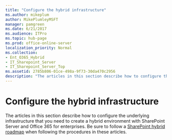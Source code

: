 ```yaml
---
title: "Configure the hybrid infrastructure"
ms.author: mikeplum
author: MikePlumleyMSFT
manager: pamgreen
ms.date: 6/21/2017
ms.audience: ITPro
ms.topic: hub-page
ms.prod: office-online-server
localization_priority: Normal
ms.collection:
- Ent_O365_Hybrid
- IT_Sharepoint_Server
- IT_Sharepoint_Server_Top
ms.assetid: 2785b806-01ce-498a-9f73-30da470c2956
description: "The articles in this section describe how to configure the underlying infrastructure that you need to create a hybrid environment with SharePoint Server and Office 365 for enterprises. Be sure to follow a SharePoint hybrid roadmap when following the procedures in these articles."
---
```


# Configure the hybrid infrastructure

The articles in this section describe how to configure the underlying infrastructure that you need to create a hybrid environment with SharePoint Server and Office 365 for enterprises. Be sure to follow a [SharePoint hybrid roadmap](configuration-roadmaps.md) when following the procedures in these articles. 
  

